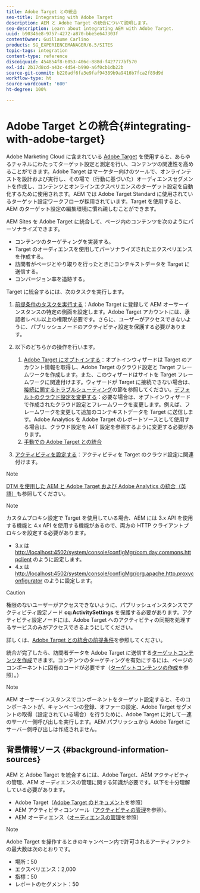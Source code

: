 ```yaml
---
title: Adobe Target との統合
seo-title: Integrating with Adobe Target
description: AEM と Adobe Target の統合について説明します。
seo-description: Learn about integrating AEM with Adobe Target.
uuid: b90346e8-9757-4272-a870-bbe5e647303f
contentOwner: Guillaume Carlino
products: SG_EXPERIENCEMANAGER/6.5/SITES
topic-tags: integration
content-type: reference
discoiquuid: 454854f8-6053-406c-888d-f427777bf570
exl-id: 2b17d8cd-a43c-4d54-b990-a6f0cb1db22b
source-git-commit: b220adf6fa3e9faf94389b9a9416b7fca2f89d9d
workflow-type: ht
source-wordcount: '600'
ht-degree: 100%

---
```


# Adobe Target との統合{#integrating-with-adobe-target}

Adobe Marketing Cloud に含まれている [Adobe Target](http://www.adobe.com/jp/solutions/testing-targeting/testandtarget.html) を使用すると、あらゆるチャネルにわたってターゲット設定と測定を行い、コンテンツの関連性を高めることができます。Adobe Target はマーケター向けのツールで、オンラインテストを設計および実行し、その場で（行動に基づいた）オーディエンスセグメントを作成し、コンテンツとオンラインエクスペリエンスのターゲット設定を自動化するために使用されます。AEM では Adobe Target Standard に使用されているターゲット設定ワークフローが採用されています。Target を使用すると、AEM のターゲット設定の編集環境に慣れ親しむことができます。

AEM Sites を Adobe Target に統合して、ページ内のコンテンツを次のようにパーソナライズできます。

* コンテンツのターゲティングを実装する。
* Target のオーディエンスを使用してパーソナライズされたエクスペリエンスを作成する。
* 訪問者がページとやり取りを行ったときにコンテキストデータを Target に送信する。
* コンバージョン率を追跡する。

Target に統合するには、次のタスクを実行します。

1. [前提条件のタスクを実行する](/help/sites-administering/target-requirements.md)：Adobe Target に登録して AEM オーサーインスタンスの特定の側面を設定します。Adobe Target アカウントには、承認者レベル以上の権限が必要です。さらに、ユーザーがアクセスできないように、パブリッシュノードのアクティビティ設定を保護する必要があります。

1. 以下のどちらかの操作を行います。

   1. [Adobe Target にオプトインする](/help/sites-administering/opt-in.md)：オプトインウィザードは Target のアカウント情報を取得し、Adobe Target のクラウド設定と Target フレームワークを作成します。また、このウィザードはサイトを Target フレームワークに関連付けます。ウィザードが Target に接続できない場合は、[接続に関するトラブルシューティング](/help/sites-administering/target-configuring.md#troubleshooting-target-connection-problems)の節を参照してください。[デフォルトのクラウド設定を変更する](/help/sites-administering/target-configuring.md#modifying-the-opt-in-wizard-configurations)：必要な場合は、オプトインウィザードで作成されたクラウド設定とフレームワークを変更します。例えば、フレームワークを変更して追加のコンテキストデータを Target に送信します。Adobe Analytics を Adobe Target のレポートソースとして使用する場合は、クラウド設定を A4T 設定を参照するように変更する必要があります。
   1. [手動での Adobe Target との統合](/help/sites-administering/target-configuring.md#manually-integrating-with-adobe-target)

1. [アクティビティを設定する](/help/sites-authoring/activitylib.md)：アクティビティを Target のクラウド設定に関連付けます。

>[!NOTE]
>
>[DTM を使用した AEM と Adobe Target および Adobe Analytics の統合（英語）](https://helpx.adobe.com/jp/experience-manager/using/integrate-digital-marketing-solutions.html)も参照してください。

>[!NOTE]
>
>カスタムプロキシ設定で Target を使用している場合、AEM には 3.x API を使用する機能と 4.x API を使用する機能があるので、両方の HTTP クライアントプロキシを設定する必要があります。
>
>* 3.x は [http://localhost:4502/system/console/configMgr/com.day.commons.httpclient](http://localhost:4502/system/console/configMgr/com.day.commons.httpclient) のように設定します。
>* 4.x は [http://localhost:4502/system/console/configMgr/org.apache.http.proxyconfigurator](http://localhost:4502/system/console/configMgr/org.apache.http.proxyconfigurator) のように設定します。

>


>[!CAUTION]
>
>権限のないユーザーがアクセスできないように、パブリッシュインスタンスでアクティビティ設定ノード **cq:ActivitySettings** を保護する必要があります。アクティビティ設定ノードには、Adobe Target へのアクティビティの同期を処理するサービスのみがアクセスできるようにしてください。
>
>詳しくは、[Adobe Target との統合の前提条件](/help/sites-administering/target-requirements.md#securing-the-activity-settings-node)を参照してください。

統合が完了したら、訪問者データを Adobe Target に送信する[ターゲットコンテンツを作成](/help/sites-authoring/content-targeting-touch.md)できます。コンテンツのターゲティングを有効にするには、ページのコンポーネントに固有のコードが必要です（[ターゲットコンテンツの作成](/help/sites-developing/target.md)を参照）。）

>[!NOTE]
>
>AEM オーサーインスタンスでコンポーネントをターゲット設定すると、そのコンポーネントが、キャンペーンの登録、オファーの設定、Adobe Target セグメントの取得（設定されている場合）を行うために、Adobe Target に対して一連のサーバー側呼び出しを実行します。AEM パブリッシュから Adobe Target にサーバー側呼び出しは作成されません。

## 背景情報ソース {#background-information-sources}

AEM と Adobe Target を統合するには、Adobe Target、AEM アクティビティの管理、AEM オーディエンスの管理に関する知識が必要です。以下を十分理解している必要があります。

* Adobe Target（[Adobe Target のドキュメント](https://docs.adobe.com/content/help/ja-JP/target/using/target-home.translate.html)を参照）
* AEM アクティビティコンソール（[アクティビティの管理](/help/sites-authoring/activitylib.md)を参照）。
* AEM オーディエンス（[オーディエンスの管理](/help/sites-authoring/managing-audiences.md)を参照）

>[!NOTE]
>
>Adobe Target を操作するときのキャンペーン内で許可されるアーティファクトの最大数は次のとおりです。
>
>* 場所：50
>* エクスペリエンス：2,000
>* 指標：50
>* レポートのセグメント：50
>

